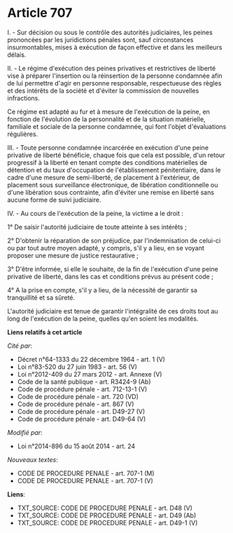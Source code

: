 # Article 707

I. - Sur décision ou sous le contrôle des autorités judiciaires, les peines prononcées par les juridictions pénales sont,
sauf circonstances insurmontables, mises à exécution de façon effective et dans les meilleurs délais.

II. - Le régime d'exécution des peines privatives et restrictives de liberté vise à préparer l'insertion ou la réinsertion de
la personne condamnée afin de lui permettre d'agir en personne responsable, respectueuse des règles et des intérêts de la
société et d'éviter la commission de nouvelles infractions. 

Ce régime est adapté au fur et à mesure de l'exécution de la peine, en fonction de l'évolution de la personnalité et de la
situation matérielle, familiale et sociale de la personne condamnée, qui font l'objet d'évaluations régulières. 

III. - Toute personne condamnée incarcérée en exécution d'une peine privative de liberté bénéficie, chaque fois que cela est
possible, d'un retour progressif à la liberté en tenant compte des conditions matérielles de détention et du taux
d'occupation de l'établissement pénitentiaire, dans le cadre d'une mesure de semi-liberté, de placement à l'extérieur, de
placement sous surveillance électronique, de libération conditionnelle ou d'une libération sous contrainte, afin d'éviter une
remise en liberté sans aucune forme de suivi judiciaire. 

IV. - Au cours de l'exécution de la peine, la victime a le droit : 

1° De saisir l'autorité judiciaire de toute atteinte à ses intérêts ; 

2° D'obtenir la réparation de son préjudice, par l'indemnisation de celui-ci ou par tout autre moyen adapté, y compris, s'il
y a lieu, en se voyant proposer une mesure de justice restaurative ; 

3° D'être informée, si elle le souhaite, de la fin de l'exécution d'une peine privative de liberté, dans les cas et
conditions prévus au présent code ; 

4° A la prise en compte, s'il y a lieu, de la nécessité de garantir sa tranquillité et sa sûreté. 

L'autorité judiciaire est tenue de garantir l'intégralité de ces droits tout au long de l'exécution de la peine, quelles
qu'en soient les modalités.

**Liens relatifs à cet article**

_Cité par_:

  - Décret n°64-1333 du 22 décembre 1964 - art. 1 (V)
  - Loi n°83-520 du 27 juin 1983 - art. 56 (V)
  - Loi n°2012-409  du 27 mars 2012 - art. Annexe (V)
  - Code de la santé publique - art. R3424-9 (Ab)
  - Code de procédure pénale - art. 712-13-1 (V)
  - Code de procédure pénale - art. 720 (VD)
  - Code de procédure pénale - art. 867 (V)
  - Code de procédure pénale - art. D49-27 (V)
  - Code de procédure pénale - art. D49-64 (V)

_Modifié par_:

  - Loi n°2014-896 du 15 août 2014 - art. 24

_Nouveaux textes_:

  - CODE DE PROCEDURE PENALE - art. 707-1 (M)
  - CODE DE PROCEDURE PENALE - art. 707-1 (V)

**Liens**:

  - TXT_SOURCE: CODE DE PROCEDURE PENALE - art. D48 (V)
  - TXT_SOURCE: CODE DE PROCEDURE PENALE - art. D49 (Ab)
  - TXT_SOURCE: CODE DE PROCEDURE PENALE - art. D49-1 (V)
